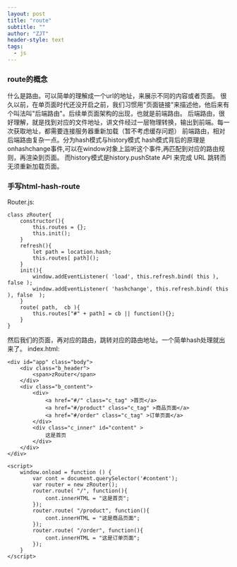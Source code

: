 ```yaml
---
layout: post
title: "route"
subtitle: ""
author: "ZJT"
header-style: text
tags:
  - js
---
```


### route的概念

什么是路由。可以简单的理解成一个url的地址，来展示不同的内容或者页面。
很久以前，在单页面时代还没开启之前，我们习惯用"页面链接"来描述他，他后来有个叫法叫"后端路由"。后续单页面架构的出现，也就是前端路由。
后端路由，很好理解，就是找到对应的文件地址，讲文件经过一层物理转换，输出到前端。每一次获取地址，都需要连接服务器重新加载（暂不考虑缓存问题）
前端路由，相对后端路由复杂一点。分为hash模式与history模式
hash模式背后的原理是onhashchange事件,可以在window对象上监听这个事件,再匹配到对应的路由规则，再渲染到页面。
而history模式是history.pushState API 来完成 URL 跳转而无须重新加载页面。

### 手写html-hash-route

Router.js:
```
class zRouter{
    constructor(){
        this.routes = {};
        this.init();
    }
    refresh(){
        let path = location.hash;
        this.routes[ path]();
    }
    init(){
        window.addEventListener( 'load', this.refresh.bind( this ), false );
        window.addEventListener( 'hashchange', this.refresh.bind( this ), false  );
    }
    route( path,  cb ){
        this.routes["#" + path] = cb || function(){};
    }
}
```
然后我们的页面，再对应的路由，跳转对应的路由地址。一个简单hash处理就出来了。 index.html:
```
<div id="app" class="body">
    <div class="b_header">
        <span>zRouter</span>
    </div>
    <div class="b_content">
        <div>
            <a href="#/" class="c_tag" >首页</a>
            <a href="#/product" class="c_tag" >商品页面</a>
            <a href="#/order" class="c_tag" >订单页面</a>
        </div>
        <div class="c_inner" id="content" >
            这是首页
        </div>
    </div>
</div>

<script>
    window.onload = function () {
        var cont = document.querySelector('#content');
        var router = new zRouter();
        router.route( "/", function(){
            cont.innerHTML = "这是首页";
        });
        router.route( "/product", function(){
            cont.innerHTML = "这是商品页面";
        });
        router.route( "/order", function(){
            cont.innerHTML = "这是订单页面";
        });
    }
</script>
```





